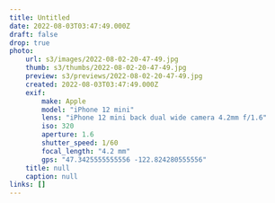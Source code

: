 ```yaml
---
title: Untitled
date: 2022-08-03T03:47:49.000Z
draft: false
drop: true
photo:
    url: s3/images/2022-08-02-20-47-49.jpg
    thumb: s3/thumbs/2022-08-02-20-47-49.jpg
    preview: s3/previews/2022-08-02-20-47-49.jpg
    created: 2022-08-03T03:47:49.000Z
    exif:
        make: Apple
        model: "iPhone 12 mini"
        lens: "iPhone 12 mini back dual wide camera 4.2mm f/1.6"
        iso: 320
        aperture: 1.6
        shutter_speed: 1/60
        focal_length: "4.2 mm"
        gps: "47.3425555555556 -122.824280555556"
    title: null
    caption: null
links: []
---
```


